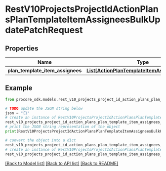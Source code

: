 # RestV10ProjectsProjectIdActionPlansPlanTemplateItemAssigneesBulkUpdatePatchRequest


## Properties

Name | Type | Description | Notes
------------ | ------------- | ------------- | -------------
**plan_template_item_assignees** | [**List[ActionPlanTemplateItemAssigneesInner1]**](ActionPlanTemplateItemAssigneesInner1.md) |  | 

## Example

```python
from procore_sdk.models.rest_v10_projects_project_id_action_plans_plan_template_item_assignees_bulk_update_patch_request import RestV10ProjectsProjectIdActionPlansPlanTemplateItemAssigneesBulkUpdatePatchRequest

# TODO update the JSON string below
json = "{}"
# create an instance of RestV10ProjectsProjectIdActionPlansPlanTemplateItemAssigneesBulkUpdatePatchRequest from a JSON string
rest_v10_projects_project_id_action_plans_plan_template_item_assignees_bulk_update_patch_request_instance = RestV10ProjectsProjectIdActionPlansPlanTemplateItemAssigneesBulkUpdatePatchRequest.from_json(json)
# print the JSON string representation of the object
print(RestV10ProjectsProjectIdActionPlansPlanTemplateItemAssigneesBulkUpdatePatchRequest.to_json())

# convert the object into a dict
rest_v10_projects_project_id_action_plans_plan_template_item_assignees_bulk_update_patch_request_dict = rest_v10_projects_project_id_action_plans_plan_template_item_assignees_bulk_update_patch_request_instance.to_dict()
# create an instance of RestV10ProjectsProjectIdActionPlansPlanTemplateItemAssigneesBulkUpdatePatchRequest from a dict
rest_v10_projects_project_id_action_plans_plan_template_item_assignees_bulk_update_patch_request_from_dict = RestV10ProjectsProjectIdActionPlansPlanTemplateItemAssigneesBulkUpdatePatchRequest.from_dict(rest_v10_projects_project_id_action_plans_plan_template_item_assignees_bulk_update_patch_request_dict)
```
[[Back to Model list]](../README.md#documentation-for-models) [[Back to API list]](../README.md#documentation-for-api-endpoints) [[Back to README]](../README.md)


